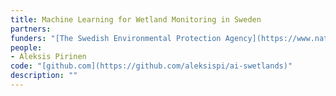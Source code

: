 ```yaml
---
title: Machine Learning for Wetland Monitoring in Sweden
partners:
funders: "[The Swedish Environmental Protection Agency](https://www.naturvardsverket.se/)"
people:
- Aleksis Pirinen
code: "[github.com](https://github.com/aleksispi/ai-swetlands)"
description: ""
---
```

